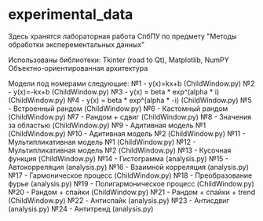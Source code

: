# experimental_data
Здесь хранятся лабораторная работа СпбПУ по предмету "Методы обработки эксперементальных данных"

Использованы библиотеки:
Tkinter (road to Qt), Matplotlib, NumPY
Объектно-ориентированная архитектура

Модели под номерами следующие:
№1 - y(x)=kx+b (ChildWindow.py)
№2 - y(x)=-kx+b (ChildWindow.py)
№3 - y(x) = beta * exp^(alpha * i) (ChildWindow.py)
№4 - y(x) = beta * exp^(alpha * -i) (ChildWindow.py)
№5 - Встроенный рандом (ChildWindow.py)
№6 - Кастомный рандом (ChildWindow.py)
№7 - Рандом + сдвиг (ChildWindow.py)
№8 - Значения за областью (ChildWindow.py)
№9 - Адитивная модель №1 (ChildWindow.py)
№10 - Адитивная модель №2 (ChildWindow.py)
№11 - Мультипликативная модель №1 (ChildWindow.py)
№12 - Мультипликативная модель №2 (ChildWindow.py)
№13 - Кусочная функция (ChildWindow.py)
№14 - Гистограмма (analysis.py)
№15 - Автокорреляция (analysis.py)
№16 - Взаимной корреляция (analysis.py)
№17 - Гармоническое процесс (ChildWindow.py)
№18 - Преобразование фурье (analysis.py)
№19 - Полигармоническое процесс (ChildWindow.py)
№20 - Рандом + спайки (ChildWindow.py)
№21 - Рандом + спайки + trend (ChildWindow.py)
№22 - Антиспайк (analysis.py)
№23 - Антисдвиг (analysis.py)
№24 - Антитренд (analysis.py)

